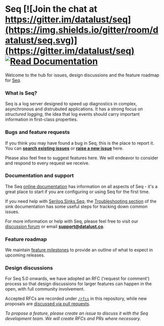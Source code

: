 # Seq [![Join the chat at https://gitter.im/datalust/seq](https://img.shields.io/gitter/room/datalust/seq.svg)](https://gitter.im/datalust/seq) [![Read Documentation](https://img.shields.io/badge/docs-online-blue.svg)](https://docs.datalust.co)

Welcome to the hub for issues, design discussions and the feature roadmap for [Seq](https://datalust.co/seq).

### What is Seq?

Seq is a log server designed to speed up diagnostics in complex, asynchronous and distrubuted applications. It has a strong focus on _structured logging_, the idea that log events should carry important information in first-class properties.

### Bugs and feature requests

If you think you may have found a bug in Seq, this is the place to report it. You can **[search existing issues](https://github.com/datalust/seq-tickets/issues)** or **[raise a new issue](https://github.com/datalust/seq-tickets/issues/new)** here.

Please also feel free to suggest features here. We will endeavor to consider and respond to every request we receive.

### Documentation and support

The Seq [online documentation](http://docs.datalust.co) has information on all aspects of Seq - it's a great place to start if you are configuring or using Seq for the first time.

If you need help with [Serilog.Sinks.Seq](https://github.com/serilog/serilog-sinks-seq), the [Troubleshooting section](https://github.com/serilog/serilog-sinks-seq#troubleshooting) of the sink documentation has some useful steps for tracking down common issues.

For more information or help with Seq, please feel free to visit our [discussion forum](https://github.com/datalust/seq-tickets/discussions) or email **support@datalust.co**.

### Feature roadmap

We maintain [feature milestones](https://github.com/datalust/seq-tickets/milestones?direction=asc&sort=due_date&state=open) to provide an outline of what to expect in upcoming releases.

### Design discussions

For Seq 5.0 onwards, we have adopted an RFC ('request for comment') process so that design discussions for larger features can happen in the open, with full community involvement.

Accepted RFCs are recorded under [`/rfcs`](https://github.com/datalust/seq-tickets/tree/master/rfcs) in this repository, while new proposals are [discussed via pull requests](https://github.com/datalust/seq-tickets/pulls).

_To propose a feature, please create an issue to discuss it with the Seq development team. We will create RFCs and PRs where necessary._
